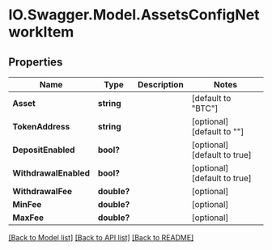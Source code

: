 # IO.Swagger.Model.AssetsConfigNetworkItem
## Properties

Name | Type | Description | Notes
------------ | ------------- | ------------- | -------------
**Asset** | **string** |  | [default to "BTC"]
**TokenAddress** | **string** |  | [optional] [default to ""]
**DepositEnabled** | **bool?** |  | [optional] [default to true]
**WithdrawalEnabled** | **bool?** |  | [optional] [default to true]
**WithdrawalFee** | **double?** |  | [optional] 
**MinFee** | **double?** |  | [optional] 
**MaxFee** | **double?** |  | [optional] 

[[Back to Model list]](../README.md#documentation-for-models) [[Back to API list]](../README.md#documentation-for-api-endpoints) [[Back to README]](../README.md)

